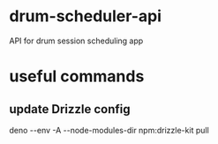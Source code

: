 # drum-scheduler-api

API for drum session scheduling app

# useful commands

## update Drizzle config
deno --env -A --node-modules-dir npm:drizzle-kit pull


